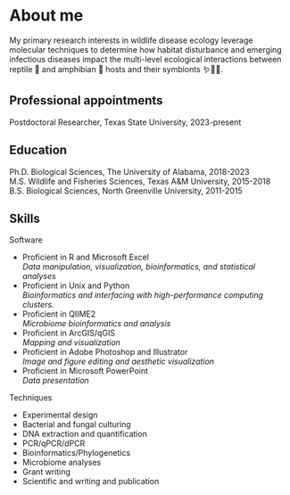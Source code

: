 # About me

My primary research interests in wildlife disease ecology leverage molecular techniques to determine how habitat disturbance and emerging infectious diseases impact the multi-level ecological interactions between reptile 🐍 and amphibian 🐸 hosts and their symbionts 🪱🍄🦠. 

## Professional appointments
Postdoctoral Researcher, Texas State University, 2023-present

## Education
Ph.D.		Biological Sciences, The University of Alabama, 2018-2023\
M.S.		Wildlife and Fisheries Sciences, Texas A&M University, 2015-2018\
B.S.		Biological Sciences, North Greenville University, 2011-2015

## Skills
Software
- Proficient in R and Microsoft Excel\
*Data manipulation, visualization, bioinformatics, and statistical analyses*
- Proficient in Unix and Python\
*Bioinformatics and interfacing with high-performance computing clusters.*
- Proficient in QIIME2\
*Microbiome bioinformatics and analysis*
- Proficient in ArcGIS/qGIS\
*Mapping and visualization*
- Proficient in Adobe Photoshop and Illustrator\
*Image and figure editing and aesthetic visualization*
- Proficient in Microsoft PowerPoint\
*Data presentation*

Techniques
- Experimental design
- Bacterial and fungal culturing
- DNA extraction and quantification
- PCR/qPCR/dPCR
- Bioinformatics/Phylogenetics
- Microbiome analyses
- Grant writing
- Scientific and writing and publication
